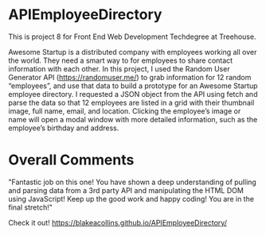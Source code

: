 # APIEmployeeDirectory

This is project 8 for Front End Web Development Techdegree at Treehouse.

Awesome Startup is a distributed company with employees working all over the world. They need a smart way to for employees to share contact information with each other. In this project, I used the Random User Generator API (https://randomuser.me/) to grab information for 12 random “employees”, and use that data to build a prototype for an Awesome Startup employee directory. I requested a JSON object from the API using fetch and parse the data so that 12 employees are listed in a grid with their thumbnail image, full name, email, and location. Clicking the employee’s image or name will open a modal window with more detailed information, such as the employee’s birthday and address.


# Overall Comments
"Fantastic job on this one! You have shown a deep understanding of pulling and parsing data from a 3rd party API and manipulating the HTML DOM using JavaScript! Keep up the good work and happy coding! You are in the final stretch!"

Check it out! https://blakeacollins.github.io/APIEmployeeDirectory/
